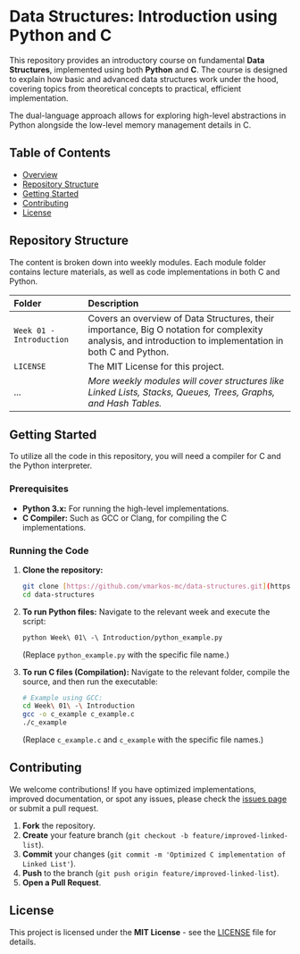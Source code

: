 # Data Structures: Introduction using Python and C

This repository provides an introductory course on fundamental **Data Structures**, implemented using both **Python** and **C**. The course is designed to explain how basic and advanced data structures work under the hood, covering topics from theoretical concepts to practical, efficient implementation.

The dual-language approach allows for exploring high-level abstractions in Python alongside the low-level memory management details in C.

## Table of Contents

* [Overview](#️-data-structures-introduction-using-python-and-c)
* [Repository Structure](#repository-structure)
* [Getting Started](#getting-started)
* [Contributing](#contributing)
* [License](#license)

## Repository Structure

The content is broken down into weekly modules. Each module folder contains lecture materials, as well as code implementations in both C and Python.

| Folder | Description |
| :--- | :--- |
| `Week 01 - Introduction` | Covers an overview of Data Structures, their importance, Big O notation for complexity analysis, and introduction to implementation in both C and Python. |
| `LICENSE` | The MIT License for this project. |
| ... | *More weekly modules will cover structures like Linked Lists, Stacks, Queues, Trees, Graphs, and Hash Tables.* |

## Getting Started

To utilize all the code in this repository, you will need a compiler for C and the Python interpreter.

### Prerequisites

* **Python 3.x:** For running the high-level implementations.
* **C Compiler:** Such as GCC or Clang, for compiling the C implementations.

### Running the Code

1.  **Clone the repository:**
    ```bash
    git clone [https://github.com/vmarkos-mc/data-structures.git](https://github.com/vmarkos-mc/data-structures.git)
    cd data-structures
    ```

2.  **To run Python files:**
    Navigate to the relevant week and execute the script:
    ```bash
    python Week\ 01\ -\ Introduction/python_example.py
    ```
    (Replace `python_example.py` with the specific file name.)

3.  **To run C files (Compilation):**
    Navigate to the relevant folder, compile the source, and then run the executable:
    ```bash
    # Example using GCC:
    cd Week\ 01\ -\ Introduction
    gcc -o c_example c_example.c
    ./c_example
    ```
    (Replace `c_example.c` and `c_example` with the specific file names.)

## Contributing

We welcome contributions! If you have optimized implementations, improved documentation, or spot any issues, please check the [issues page](https://github.com/vmarkos-mc/data-structures/issues) or submit a pull request.

1.  **Fork** the repository.
2.  **Create** your feature branch (`git checkout -b feature/improved-linked-list`).
3.  **Commit** your changes (`git commit -m 'Optimized C implementation of Linked List'`).
4.  **Push** to the branch (`git push origin feature/improved-linked-list`).
5.  **Open a Pull Request**.

## License

This project is licensed under the **MIT License** - see the [LICENSE](LICENSE) file for details.
